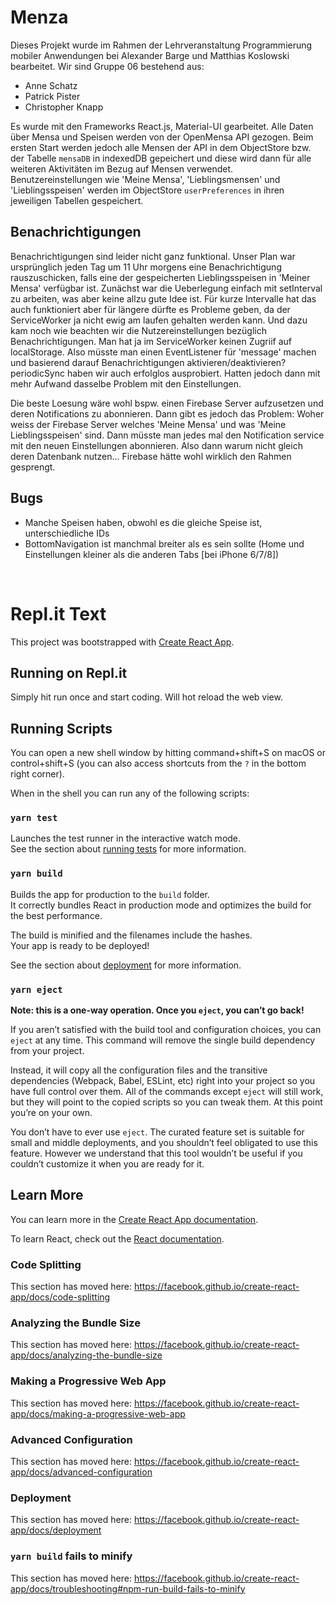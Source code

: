 # Menza 

Dieses Projekt wurde im Rahmen der Lehrveranstaltung Programmierung mobiler Anwendungen bei Alexander Barge und Matthias Koslowski bearbeitet.
Wir sind Gruppe 06 bestehend aus:

- Anne Schatz
- Patrick Pister
- Christopher Knapp

Es wurde mit den Frameworks React.js, Material-UI gearbeitet.
Alle Daten über Mensa und Speisen werden von der OpenMensa API gezogen.
Beim ersten Start werden jedoch alle Mensen der API in dem ObjectStore bzw. der Tabelle `mensaDB` in indexedDB gepeichert und diese wird dann für alle weiteren Aktivitäten im Bezug auf Mensen verwendet.
Benutzereinstellungen wie 'Meine Mensa', 'Lieblingsmensen' und 'Lieblingsspeisen' werden im ObjectStore `userPreferences` in ihren jeweiligen Tabellen gespeichert.


## Benachrichtigungen
Benachrichtigungen sind leider nicht ganz funktional.
Unser Plan war ursprünglich jeden Tag um 11 Uhr morgens eine Benachrichtigung rauszuschicken, falls eine der gespeicherten Lieblingsspeisen in 'Meiner Mensa' verfügbar ist.
Zunächst war die Ueberlegung einfach mit setInterval zu arbeiten, was aber keine allzu gute Idee ist. Für kurze Intervalle hat das auch funktioniert aber für längere dürfte es Probleme geben, da der ServiceWorker ja nicht ewig am laufen gehalten werden kann. 
Und dazu kam noch wie beachten wir die Nutzereinstellungen bezüglich Benachrichtigungen. Man hat ja im ServiceWorker keinen Zugriif auf localStorage.
Also müsste man einen EventListener für 'message' machen und basierend darauf Benachrichtigungen aktivieren/deaktivieren? 
periodicSync haben wir auch erfolglos ausprobiert. Hatten jedoch dann mit mehr Aufwand dasselbe Problem mit den Einstellungen.

Die beste Loesung wäre wohl bspw. einen Firebase Server aufzusetzen und deren Notifications zu abonnieren. Dann gibt es jedoch das Problem: 
Woher weiss der Firebase Server welches 'Meine Mensa' und was 'Meine Lieblingsspeisen' sind. 
Dann müsste man jedes mal den Notification service mit den neuen Einstellungen abonnieren. Also dann warum nicht gleich deren Datenbank nutzen...
Firebase hätte wohl wirklich den Rahmen gesprengt.


## Bugs

- Manche Speisen haben, obwohl es die gleiche Speise ist, unterschiedliche IDs
- BottomNavigation ist manchmal breiter als es sein sollte (Home und Einstellungen kleiner als die anderen Tabs [bei iPhone 6/7/8])


  

&nbsp;
&nbsp;
&nbsp;
&nbsp;
&nbsp;
&nbsp;


# Repl.it Text

This project was bootstrapped with [Create React App](https://github.com/facebook/create-react-app).

## Running on Repl.it

Simply hit run once and start coding. Will hot reload the web view. 

## Running Scripts

You can open a new shell window by hitting command+shift+S on macOS or control+shift+S (you can also access shortcuts from the `?` in the bottom right corner).

When in the shell you can run any of the following scripts:

### `yarn test`

Launches the test runner in the interactive watch mode.<br />
See the section about [running tests](https://facebook.github.io/create-react-app/docs/running-tests) for more information.

### `yarn build`

Builds the app for production to the `build` folder.<br />
It correctly bundles React in production mode and optimizes the build for the best performance.

The build is minified and the filenames include the hashes.<br />
Your app is ready to be deployed!

See the section about [deployment](https://facebook.github.io/create-react-app/docs/deployment) for more information.

### `yarn eject`

**Note: this is a one-way operation. Once you `eject`, you can’t go back!**

If you aren’t satisfied with the build tool and configuration choices, you can `eject` at any time. This command will remove the single build dependency from your project.

Instead, it will copy all the configuration files and the transitive dependencies (Webpack, Babel, ESLint, etc) right into your project so you have full control over them. All of the commands except `eject` will still work, but they will point to the copied scripts so you can tweak them. At this point you’re on your own.

You don’t have to ever use `eject`. The curated feature set is suitable for small and middle deployments, and you shouldn’t feel obligated to use this feature. However we understand that this tool wouldn’t be useful if you couldn’t customize it when you are ready for it.

## Learn More

You can learn more in the [Create React App documentation](https://facebook.github.io/create-react-app/docs/getting-started).

To learn React, check out the [React documentation](https://reactjs.org/).

### Code Splitting

This section has moved here: https://facebook.github.io/create-react-app/docs/code-splitting

### Analyzing the Bundle Size

This section has moved here: https://facebook.github.io/create-react-app/docs/analyzing-the-bundle-size

### Making a Progressive Web App

This section has moved here: https://facebook.github.io/create-react-app/docs/making-a-progressive-web-app

### Advanced Configuration

This section has moved here: https://facebook.github.io/create-react-app/docs/advanced-configuration

### Deployment

This section has moved here: https://facebook.github.io/create-react-app/docs/deployment

### `yarn build` fails to minify

This section has moved here: https://facebook.github.io/create-react-app/docs/troubleshooting#npm-run-build-fails-to-minify
